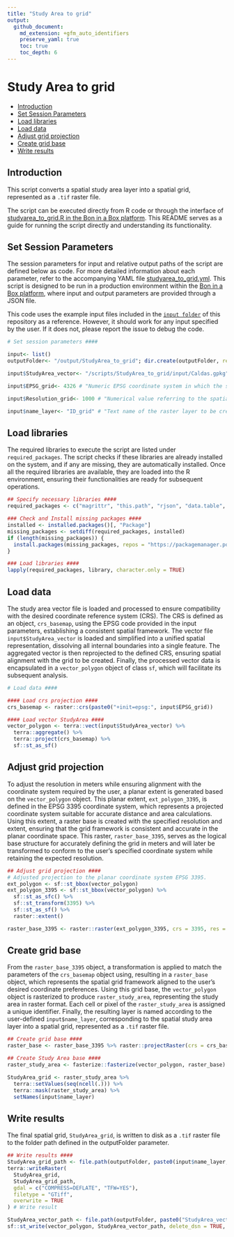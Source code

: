 ```yaml
---
title: "Study Area to grid"
output: 
  github_document:
    md_extension: +gfm_auto_identifiers
    preserve_yaml: true
    toc: true
    toc_depth: 6
---
```


Study Area to grid
================

- [Introduction](#introduction)
- [Set Session Parameters](#set-session-parameters)
- [Load libraries](#load-libraries)
- [Load data](#load-data)
- [Adjust grid projection](#adjust-grid-projection)
- [Create grid base](#create-grid-base)
- [Write results](#write-results)

## Introduction

This script converts a spatial study area layer into a spatial grid,
represented as a `.tif` raster file.

The script can be executed directly from R code or through the interface
of [studyarea_to_grid.R in the Bon in a Box
platform](studyarea_to_grid.R). This README serves as a guide for
running the script directly and understanding its functionality.

## Set Session Parameters

The session parameters for input and relative output paths of the script
are defined below as code. For more detailed information about each
parameter, refer to the accompanying YAML file
[studyarea_to_grid.yml](studyarea_to_grid.yml). This script is designed
to be run in a production environment within the [Bon in a Box
platform](https://github.com/GEO-BON/bon-in-a-box-pipelines), where
input and output parameters are provided through a JSON file.

This code uses the example input files included in the
[`input folder`](input) of this repository as a reference. However, it
should work for any input specified by the user. If it does not, please
report the issue to debug the code.

``` r
# Set session parameters ####

input<- list()
outputFolder<- "/output/StudyArea_to_grid"; dir.create(outputFolder, recursive = TRUE)

input$StudyArea_vector<- "/scripts/StudyArea_to_grid/input/Caldas.gpkg" # Text string with the path location for the spatial file containing the study area boundaries. Accepted file types include shapefile (.shp), GeoJSON (.json) or  GeoPackage (.gpkg).

input$EPSG_grid<- 4326 # "Numeric EPSG coordinate system in which the study grid will be projected. Must be a valid EPSG code that defines the coordinate reference system to ensure proper spatialization. EPSG website at https://epsg.org/home.html"

input$Resolution_grid<- 1000 # "Numerical value referring to the spatial resolution (pixel size) in square meters to create a grid of the study area."

input$name_layer<- "ID_grid" # "Text name of the raster layer to be created."
```

## Load libraries

The required libraries to execute the script are listed under
`required_packages`. The script checks if these libraries are already
installed on the system, and if any are missing, they are automatically
installed. Once all the required libraries are available, they are
loaded into the R environment, ensuring their functionalities are ready
for subsequent operations.

``` r
## Specify necessary libraries ####
required_packages <- c("magrittr", "this.path", "rjson", "data.table", "dplyr", "sf", "fasterize", "terra", "raster")
```

``` r
### Check and Install missing packages ####
installed <- installed.packages()[, "Package"]
missing_packages <- setdiff(required_packages, installed)
if (length(missing_packages)) {
  install.packages(missing_packages, repos = "https://packagemanager.posit.co/cran/__linux__/jammy/latest", dependencies = TRUE)
}

### Load libraries ####
lapply(required_packages, library, character.only = TRUE)
```

## Load data

The study area vector file is loaded and processed to ensure
compatibility with the desired coordinate reference system (CRS). The
CRS is defined as an object, `crs_basemap`, using the EPSG code provided
in the input parameters, establishing a consistent spatial framework.
The vector file `input$StudyArea_vector` is loaded and simplified into a
unified spatial representation, dissolving all internal boundaries into
a single feature. The aggregated vector is then reprojected to the
defined CRS, ensuring spatial alignment with the grid to be created.
Finally, the processed vector data is encapsulated in a `vector_polygon`
object of class `sf`, which will facilitate its subsequent analysis.

``` r
# Load data ####

#### Load crs projection ####
crs_basemap <- raster::crs(paste0("+init=epsg:", input$EPSG_grid))

#### Load vector StudyArea ####
vector_polygon <- terra::vect(input$StudyArea_vector) %>% 
  terra::aggregate() %>% 
  terra::project(crs_basemap) %>% 
  sf::st_as_sf()
```

## Adjust grid projection

To adjust the resolution in meters while ensuring alignment with the
coordinate system required by the user, a planar extent is generated
based on the `vector_polygon` object. This planar extent,
`ext_polygon_3395`, is defined in the EPSG 3395 coordinate system, which
represents a projected coordinate system suitable for accurate distance
and area calculations. Using this extent, a raster base is created with
the specified resolution and extent, ensuring that the grid framework is
consistent and accurate in the planar coordinate space. This raster,
`raster_base_3395`, serves as the logical base structure for accurately
defining the grid in meters and will later be transformed to conform to
the user’s specified coordinate system while retaining the expected
resolution.

``` r
## Adjust grid projection ####
# Adjusted projection to the planar coordinate system EPSG 3395.
ext_polygon <- sf::st_bbox(vector_polygon)
ext_polygon_3395 <- sf::st_bbox(vector_polygon) %>% 
  sf::st_as_sfc() %>% 
  sf::st_transform(3395) %>% 
  sf::st_as_sf() %>% 
  raster::extent()

raster_base_3395 <- raster::raster(ext_polygon_3395, crs = 3395, res = input$Resolution_grid)
```

## Create grid base

From the `raster_base_3395` object, a transformation is applied to match
the parameters of the `crs_basemap` object using, resulting in a
`raster_base` object, which represents the spatial grid framework
aligned to the user’s desired coordinate preferences. Using this grid
base, the `vector_polygon` object is rasterized to produce
`raster_study_area`, representing the study area in raster format. Each
cell or pixel of the `raster_study_area` is assigned a unique
identifier. Finally, the resulting layer is named according to the
user-defined `input$name_layer`, corresponding to the spatial study area
layer into a spatial grid, represented as a `.tif` raster file.

``` r
## Create grid base ####
raster_base <- raster_base_3395 %>% raster::projectRaster(crs = crs_basemap)

## Create Study Area base ####
raster_study_area <- fasterize::fasterize(vector_polygon, raster_base) %>% terra::rast()

StudyArea_grid <- raster_study_area %>% 
  terra::setValues(seq(ncell(.))) %>% 
  terra::mask(raster_study_area) %>% 
  setNames(input$name_layer)
```

## Write results

The final spatial grid, `StudyArea_grid`, is written to disk as a `.tif`
raster file to the folder path defined in the outputFolder parameter.

``` r
## Write results ####
StudyArea_grid_path <- file.path(outputFolder, paste0(input$name_layer, ".tif")) # Define the file path 
terra::writeRaster(
  StudyArea_grid, 
  StudyArea_grid_path, 
  gdal = c("COMPRESS=DEFLATE", "TFW=YES"), 
  filetype = "GTiff", 
  overwrite = TRUE
) # Write result

StudyArea_vector_path <- file.path(outputFolder, paste0("StudyArea_vector", "GeoJSON")) # Define the file path 
sf::st_write(vector_polygon, StudyArea_vector_path, delete_dsn = TRUE, driver = "GeoJSON")
```
